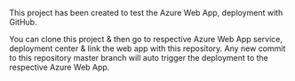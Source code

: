 This project has been created to test the Azure Web App, deployment with GitHub.

You can clone this project & then go to respective Azure Web App service, deployment center & link the web app with this repository.
Any new commit to this repository master branch will auto trigger the deployment to the respective Azure Web App.
